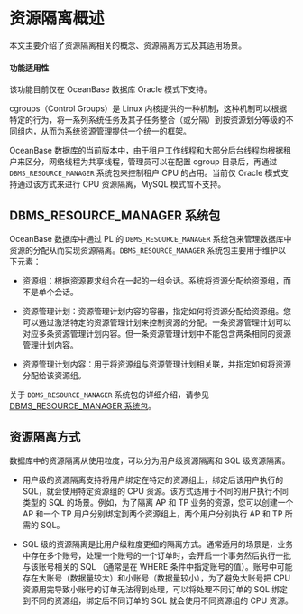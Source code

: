# 资源隔离概述

本文主要介绍了资源隔离相关的概念、资源隔离方式及其适用场景。

<main id="notice" >
    <h4>功能适用性</h4>
    <p>该功能目前仅在 OceanBase 数据库 Oracle 模式下支持。</p>
</main>

cgroups（Control Groups）是 Linux 内核提供的一种机制，这种机制可以根据特定的行为，将一系列系统任务及其子任务整合（或分隔）到按资源划分等级的不同组内，从而为系统资源管理提供一个统一的框架。

OceanBase 数据库的当前版本中，由于租户工作线程和大部分后台线程均根据租户来区分，网络线程为共享线程，管理员可以在配置 cgroup 目录后，再通过 `DBMS_RESOURCE_MANAGER` 系统包来控制租户 CPU 的占用。当前仅 Oracle 模式支持通过该方式来进行 CPU 资源隔离，MySQL 模式暂不支持。

## DBMS_RESOURCE_MANAGER 系统包

OceanBase 数据库中通过 PL 的 `DBMS_RESOURCE_MANAGER` 系统包来管理数据库中资源的分配从而实现资源隔离。`DBMS_RESOURCE_MANAGER` 系统包主要用于维护以下元素：

* 资源组：根据资源要求组合在一起的一组会话。系统将资源分配给资源组，而不是单个会话。

* 资源管理计划：资源管理计划内容的容器，指定如何将资源分配给资源组。您可以通过激活特定的资源管理计划来控制资源的分配。一条资源管理计划可以对应多条资源管理计划内容。但一条资源管理计划中不能包含两条相同的资源管理计划内容。

* 资源管理计划内容：用于将资源组与资源管理计划相关联，并指定如何将资源分配给该资源组。

关于 `DBMS_RESOURCE_MANAGER` 系统包的详细介绍，请参见 [DBMS_RESOURCE_MANAGER 系统包](../../../4.development-reference/3.pl-reference/4.pl-system-package/14.dbms-resource-manager-oracle/1.dbms-resource-manager-overview-oracle.md)。

## 资源隔离方式

数据库中的资源隔离从使用粒度，可以分为用户级资源隔离和 SQL 级资源隔离。

* 用户级的资源隔离支持将用户绑定在特定的资源组上，绑定后该用户执行的 SQL，就会使用特定资源组的 CPU 资源。该方式适用于不同的用户执行不同类型的 SQL 的场景。例如，为了隔离 AP 和 TP 业务的资源，您可以创建一个 AP 和一个 TP 用户分别绑定到两个资源组上，两个用户分别执行 AP 和 TP 所需的 SQL。

* SQL 级的资源隔离是比用户级粒度更细的隔离方式。通常适用的场景是，业务中存在多个账号，处理一个账号的一个订单时，会开启一个事务然后执行一批与该账号相关的 SQL （通常是在 WHERE 条件中指定账号的值）。账号中可能存在大账号（数据量较大）和小账号（数据量较小），为了避免大账号把 CPU 资源用完导致小账号的订单无法得到处理，可以将处理不同订单的 SQL 绑定到不同的资源组，绑定后不同订单的 SQL 就会使用不同资源组的 CPU 资源。
